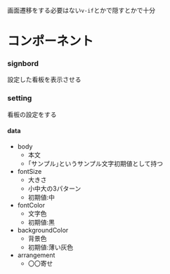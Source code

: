 画面遷移をする必要はない`v-if`とかで隠すとかで十分

# コンポーネント
### signbord
設定した看板を表示させる


### setting
看板の設定をする  
#### data
* body 
    * 本文
    * ｢サンプル｣というサンプル文字初期値として持つ
* fontSize
    * 大きさ
    * 小中大の3パターン
    * 初期値:中
* fontColor
    * 文字色
    * 初期値:黒
* backgroundColor
    * 背景色
    * 初期値:薄い灰色
* arrangement
    * 〇〇寄せ